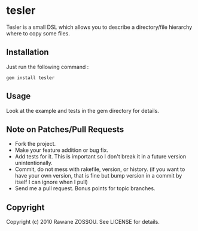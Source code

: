 # tesler #

Tesler is a small DSL which allows you to describe a directory/file hierarchy where to copy some files. 

## Installation ##

Just run the following command :

    gem install tesler

## Usage ##

Look at the example and tests in the gem directory for details.

## Note on Patches/Pull Requests ##
 
* Fork the project.
* Make your feature addition or bug fix.
* Add tests for it. This is important so I don't break it in a
  future version unintentionally.
* Commit, do not mess with rakefile, version, or history.
  (if you want to have your own version, that is fine but bump version in a commit by itself I can ignore when I pull)
* Send me a pull request. Bonus points for topic branches.

## Copyright ##

Copyright (c) 2010 Rawane ZOSSOU. See LICENSE for details.
